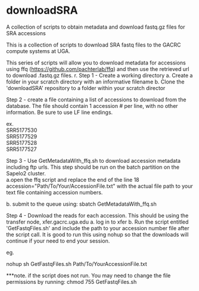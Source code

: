 # downloadSRA
A collection of scripts to obtain metadata and download fastq.gz files for SRA accessions


This is a collection of scripts to download SRA fastq files to the GACRC compute systems at UGA.

This series of scripts will allow you to download metadata for accessions using ffq (https://github.com/pachterlab/ffq) and then use the retrieved url to download .fastq.gz files. r. 
Step 1 - Create a working directory
a. Create a folder in your scratch directory with an informative filename
b. Clone the 'downloadSRA' repository to a folder within your scratch director

Step 2 - create a file containing a list of accessions to download from the database. The file should contain 1 accession # per line, with no other information. Be sure to use LF line endings.

ex.  
SRR5177530  
SRR5177529  
SRR5177528  
SRR5177527  

Step 3 - Use GetMetadataWith_ffq.sh to download accession metadata including ftp urls. This step should be run on the batch partition on the Sapelo2 cluster.   
a.open the ffq script and replace the end of the line 18 accession="Path/To/Your/AccessionFile.txt" with the actual file path to your text file containing accession numbers.

b. submit to the queue using: sbatch GetMetadataWith_ffq.sh


Step 4 - Download the reads for each accession. This should be using the transfer node, xfer.gacrc.uga.edu
a. log in to xfer
b. Run the script entitled 'GetFastqFiles.sh' and include the path to your accession number file after the script call. It is good to run this using nohup so that the downloads will continue if your need to end your session.

eg. 

nohup sh GetFastqFiles.sh Path/To/YourAccessionFile.txt

***note. if the script does not run. You may need to change the file permissions by running: 
    chmod 755 GetFastqFiles.sh
    






